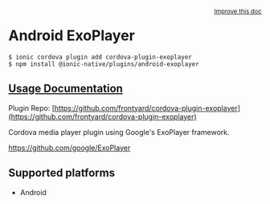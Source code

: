 <a style="float:right;font-size:12px;" href="http://github.com/danielsogl/awesome-cordova-plugins/edit/master/src/@awesome-cordova-plugins/plugins/android-exoplayer/index.ts#L149">
  Improve this doc
</a>

# Android ExoPlayer

```
$ ionic cordova plugin add cordova-plugin-exoplayer
$ npm install @ionic-native/plugins/android-exoplayer
```

## [Usage Documentation](https://ionicframework.com/docs/native/android-exoplayer/)

Plugin Repo: [https://github.com/frontyard/cordova-plugin-exoplayer](https://github.com/frontyard/cordova-plugin-exoplayer)

Cordova media player plugin using Google's ExoPlayer framework.

https://github.com/google/ExoPlayer

## Supported platforms

- Android
  


